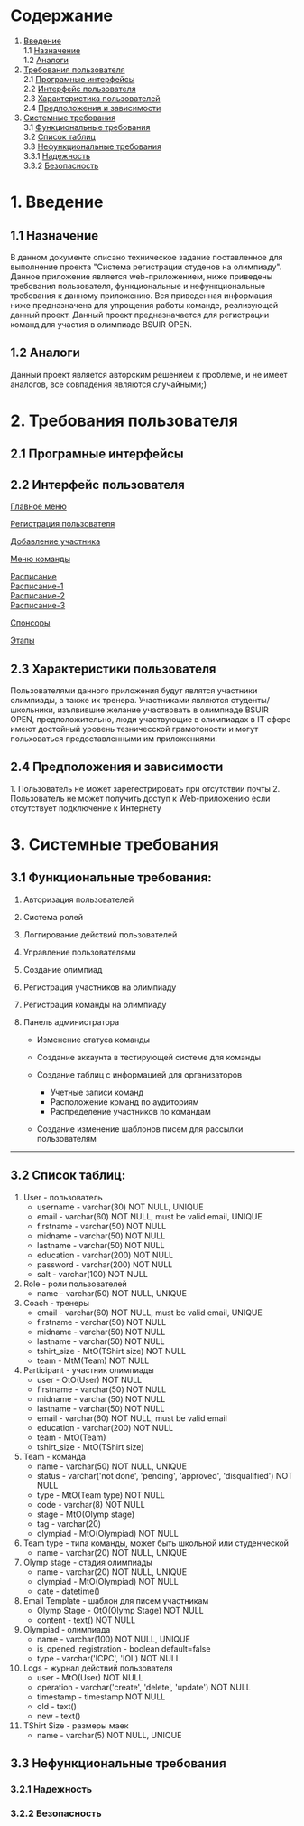 # Содержание
1. [Введение](#intro)  
  1.1 [Назначение](#appoi)  
  1.2 [Аналоги](#analogs)
2. [Требования пользователя](#user_requirements)  
   2.1 [Програмные интерфейсы](#program_interfaces)  
   2.2 [Интерфейс пользователя](#user_interface)  
   2.3 [Характеристика пользователей](#user_config)  
   2.4 [Предположения и зависимости](#dependencies)    
4. [Системные требования](#system_requirements)  
  3.1 [Функциональные требования](#functional_requirements)  
  3.2 [Список таблиц](#list_of_tables)  
  3.3 [Нефункциональные требования](#nonfunctional_requirements)  
      3.3.1 [Надежность](#reliability)  
      3.3.2 [Безопасность](#safety)


# 1. Введение

<a name="intro"/>

## 1.1 Назначение

<a name="appoi"/>
В данном документе описано техническое задание поставленное для выполнение проекта "Система регистрации студенов на олимпиаду". Данное приложение является web-приложением, ниже приведены требования пользователя, функциональные и нефункциональные требования к данному приложению. Вся приведенная информация ниже предназначена для упрощения работы команде, реализующей данный проект.
Данный проект предназначается для регистрации команд для участия в олимпиаде BSUIR OPEN. 

## 1.2 Аналоги

<a name="analogs"/>
Данный проект является авторским решением к проблеме, и не имеет аналогов, все совпадения являются случайными;)

# 2. Требования пользователя 

 <a name="user_requirements"/>

## 2.1 Програмные интерфейсы 

 <a name="program_interfaces"/>

## 2.2 Интерфейс пользователя 

<a name="user_interface"/>

[Главное меню](https://github.com/Jlomka1222/acmbsuir/blob/main/Mocups/MainPage.png)  


[Регистрация пользователя](https://github.com/Jlomka1222/acmbsuir/blob/main/Mocups/SignUp.png)  

[Добавление участника](https://github.com/Jlomka1222/acmbsuir/blob/main/Mocups/AddUserToUser.png)  

[Меню команды](https://github.com/Jlomka1222/acmbsuir/blob/main/Mocups/AddUserToUser-1.png)  

[Расписание](https://github.com/Jlomka1222/acmbsuir/blob/main/Mocups/Schedule.png)  
[Расписание-1](https://github.com/Jlomka1222/acmbsuir/blob/main/Mocups/Schedule-1.png)  
[Расписание-2](https://github.com/Jlomka1222/acmbsuir/blob/main/Mocups/Schedule-2.png)  
[Расписание-3](https://github.com/Jlomka1222/acmbsuir/blob/main/Mocups/Schedule-3.png)  

[Спонсоры](https://github.com/Jlomka1222/acmbsuir/blob/main/Mocups/Sponsor.png)

[Этапы](https://github.com/Jlomka1222/acmbsuir/blob/main/Mocups/Stages.png)


## 2.3 Характеристики пользователя 

<a name="user_config"/>
Пользователями данного приложения будут являтся участники олимпиады, а также их тренера. Участниками являются студенты/школьники, изъявившие желание участвовать в олимпиаде BSUIR OPEN, предположительно, люди участвующие в олимпиадах в IT сфере имеют достойный уровень тезничесской грамотоности и могут польховаться предоставленными им приложениями. 
 
## 2.4 Предположения и зависимости 

 <a name="dependencies"/>
1. Пользователь не может зарегестрировать при отсутствии почты
2. Пользователь не может получить доступ к Web-приложению если отсутствует подключение к Интернету 

# 3. Системные требования  

<a name="system_requirements"/>  

## 3.1 Функциональные требования:    

<a name="functional_requirements"/>  

1. Авторизация пользователей
2. Система ролей
3. Логгирование действий пользователей
4. Управление пользователями
5. Создание олимпиад
6. Регистрация участников на олимпиаду
7. Регистрация команды на олимпиаду
8. Панель администратора

    - Изменение статуса команды
    - Создание аккаунта в тестирующей системе для команды
    - Создание таблиц с информацией для организаторов

        - Учетные записи команд
        - Расположение команд по аудиториям
        - Распределение участников по командам

    - Создание изменение шаблонов писем для рассылки пользователям  

---  
  
## 3.2 Список таблиц:  

<a name="list_of_tables"/>

1. User - пользователь
    - username - varchar(30) NOT NULL, UNIQUE
    - email - varchar(60) NOT NULL, must be valid email, UNIQUE
    - firstname - varchar(50) NOT NULL
    - midname - varchar(50) NOT NULL
    - lastname - varchar(50) NOT NULL
    - education - varchar(200) NOT NULL
    - password - varchar(200) NOT NULL
    - salt - varchar(100) NOT NULL
2. Role - роли пользователей
    - name - varchar(50) NOT NULL, UNIQUE
3. Coach - тренеры 
    - email - varchar(60) NOT NULL, must be valid email, UNIQUE
    - firstname - varchar(50) NOT NULL
    - midname - varchar(50) NOT NULL
    - lastname - varchar(50) NOT NULL
    - tshirt_size - MtO(TShirt size) NOT NULL
    - team - MtM(Team) NOT NULL
4. Participant - участник олимпиады
    - user - OtO(User) NOT NULL
    - firstname - varchar(50) NOT NULL 
    - midname - varchar(50) NOT NULL
    - lastname - varchar(50) NOT NULL
    - email - varchar(60) NOT NULL, must be valid email
    - education - varchar(200) NOT NULL
    - team - MtO(Team)
    - tshirt_size - MtO(TShirt size)
5. Team - команда
    - name - varchar(50) NOT NULL, UNIQUE
    - status - varchar('not done', 'pending', 'approved', 'disqualified') NOT NULL
    - type - MtO(Team type) NOT NULL
    - code - varchar(8) NOT NULL
    - stage - MtO(Olymp stage)
    - tag - varchar(20)
    - olympiad - MtO(Olympiad) NOT NULL
6. Team type - типа команды, может быть школьной или студенческой
    - name - varchar(20) NOT NULL, UNIQUE
7. Olymp stage - стадия олимпиады
    - name - varchar(20) NOT NULL, UNIQUE
    - olympiad - MtO(Olympiad) NOT NULL
    - date - datetime()
8. Email Template - шаблон для писем участникам
    - Olymp Stage - OtO(Olymp Stage) NOT NULL
    - content - text() NOT NULL
9. Olympiad - олимпиада
    - name - varchar(100) NOT NULL, UNIQUE
    - is_opened_registration - boolean default=false
    - type - varchar('ICPC', 'IOI') NOT NULL
10. Logs - журнал действий пользователя
    - user - MtO(User) NOT NULL
    - operation - varchar('create', 'delete', 'update') NOT NULL
    - timestamp - timestamp NOT NULL
    - old - text()
    - new - text()
11. TShirt Size - размеры маек
    - name - varchar(5) NOT NULL, UNIQUE

## 3.3 Нефункциональные требования

<a name="nonfunctional_requirements"/>

### 3.2.1 Надежность  

<a name="reliability"/>  

### 3.2.2 Безопасность  

<a name="safety"/>  


